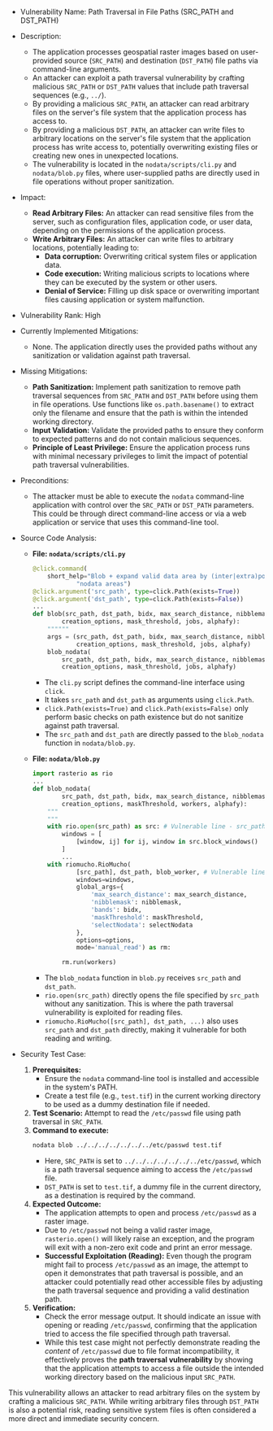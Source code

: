 - Vulnerability Name: Path Traversal in File Paths (SRC_PATH and DST_PATH)
- Description:
    - The application processes geospatial raster images based on user-provided source (`SRC_PATH`) and destination (`DST_PATH`) file paths via command-line arguments.
    - An attacker can exploit a path traversal vulnerability by crafting malicious `SRC_PATH` or `DST_PATH` values that include path traversal sequences (e.g., `../`).
    - By providing a malicious `SRC_PATH`, an attacker can read arbitrary files on the server's file system that the application process has access to.
    - By providing a malicious `DST_PATH`, an attacker can write files to arbitrary locations on the server's file system that the application process has write access to, potentially overwriting existing files or creating new ones in unexpected locations.
    - The vulnerability is located in the `nodata/scripts/cli.py` and `nodata/blob.py` files, where user-supplied paths are directly used in file operations without proper sanitization.
- Impact:
    - **Read Arbitrary Files:** An attacker can read sensitive files from the server, such as configuration files, application code, or user data, depending on the permissions of the application process.
    - **Write Arbitrary Files:** An attacker can write files to arbitrary locations, potentially leading to:
        - **Data corruption:** Overwriting critical system files or application data.
        - **Code execution:** Writing malicious scripts to locations where they can be executed by the system or other users.
        - **Denial of Service:** Filling up disk space or overwriting important files causing application or system malfunction.
- Vulnerability Rank: High
- Currently Implemented Mitigations:
    - None. The application directly uses the provided paths without any sanitization or validation against path traversal.
- Missing Mitigations:
    - **Path Sanitization:** Implement path sanitization to remove path traversal sequences from `SRC_PATH` and `DST_PATH` before using them in file operations. Use functions like `os.path.basename()` to extract only the filename and ensure that the path is within the intended working directory.
    - **Input Validation:** Validate the provided paths to ensure they conform to expected patterns and do not contain malicious sequences.
    - **Principle of Least Privilege:** Ensure the application process runs with minimal necessary privileges to limit the impact of potential path traversal vulnerabilities.
- Preconditions:
    - The attacker must be able to execute the `nodata` command-line application with control over the `SRC_PATH` or `DST_PATH` parameters. This could be through direct command-line access or via a web application or service that uses this command-line tool.
- Source Code Analysis:
    - **File: `nodata/scripts/cli.py`**
        ```python
        @click.command(
            short_help="Blob + expand valid data area by (inter|extra)polation into"
                    "nodata areas")
        @click.argument('src_path', type=click.Path(exists=True))
        @click.argument('dst_path', type=click.Path(exists=False))
        ...
        def blob(src_path, dst_path, bidx, max_search_distance, nibblemask,
                creation_options, mask_threshold, jobs, alphafy):
            """"""
            args = (src_path, dst_path, bidx, max_search_distance, nibblemask,
                    creation_options, mask_threshold, jobs, alphafy)
            blob_nodata(
                src_path, dst_path, bidx, max_search_distance, nibblemask,
                creation_options, mask_threshold, jobs, alphafy)
        ```
        - The `cli.py` script defines the command-line interface using `click`.
        - It takes `src_path` and `dst_path` as arguments using `click.Path`.
        - `click.Path(exists=True)` and `click.Path(exists=False)` only perform basic checks on path existence but do not sanitize against path traversal.
        - The `src_path` and `dst_path` are directly passed to the `blob_nodata` function in `nodata/blob.py`.

    - **File: `nodata/blob.py`**
        ```python
        import rasterio as rio
        ...
        def blob_nodata(
                src_path, dst_path, bidx, max_search_distance, nibblemask,
                creation_options, maskThreshold, workers, alphafy):
            """
            """
            with rio.open(src_path) as src: # Vulnerable line - src_path directly used
                windows = [
                    [window, ij] for ij, window in src.block_windows()
                ]
                ...
            with riomucho.RioMucho(
                    [src_path], dst_path, blob_worker, # Vulnerable line - src_path and dst_path directly used
                    windows=windows,
                    global_args={
                        'max_search_distance': max_search_distance,
                        'nibblemask': nibblemask,
                        'bands': bidx,
                        'maskThreshold': maskThreshold,
                        'selectNodata': selectNodata
                    },
                    options=options,
                    mode='manual_read') as rm:

                rm.run(workers)
        ```
        - The `blob_nodata` function in `blob.py` receives `src_path` and `dst_path`.
        - `rio.open(src_path)` directly opens the file specified by `src_path` without any sanitization. This is where the path traversal vulnerability is exploited for reading files.
        - `riomucho.RioMucho([src_path], dst_path, ...)` also uses `src_path` and `dst_path` directly, making it vulnerable for both reading and writing.

- Security Test Case:
    1. **Prerequisites:**
        - Ensure the `nodata` command-line tool is installed and accessible in the system's PATH.
        - Create a test file (e.g., `test.tif`) in the current working directory to be used as a dummy destination file if needed.
    2. **Test Scenario:** Attempt to read the `/etc/passwd` file using path traversal in `SRC_PATH`.
    3. **Command to execute:**
        ```bash
        nodata blob ../../../../../../../etc/passwd test.tif
        ```
        - Here, `SRC_PATH` is set to `../../../../../../../etc/passwd`, which is a path traversal sequence aiming to access the `/etc/passwd` file.
        - `DST_PATH` is set to `test.tif`, a dummy file in the current directory, as a destination is required by the command.
    4. **Expected Outcome:**
        - The application attempts to open and process `/etc/passwd` as a raster image.
        - Due to `/etc/passwd` not being a valid raster image, `rasterio.open()` will likely raise an exception, and the program will exit with a non-zero exit code and print an error message.
        - **Successful Exploitation (Reading):** Even though the program might fail to process `/etc/passwd` as an image, the attempt to open it demonstrates that path traversal is possible, and an attacker could potentially read other accessible files by adjusting the path traversal sequence and providing a valid destination path.
    5. **Verification:**
        - Check the error message output. It should indicate an issue with opening or reading `/etc/passwd`, confirming that the application tried to access the file specified through path traversal.
        - While this test case might not perfectly demonstrate reading the *content* of `/etc/passwd` due to file format incompatibility, it effectively proves the **path traversal vulnerability** by showing that the application attempts to access a file outside the intended working directory based on the malicious input `SRC_PATH`.

This vulnerability allows an attacker to read arbitrary files on the system by crafting a malicious `SRC_PATH`. While writing arbitrary files through `DST_PATH` is also a potential risk, reading sensitive system files is often considered a more direct and immediate security concern.